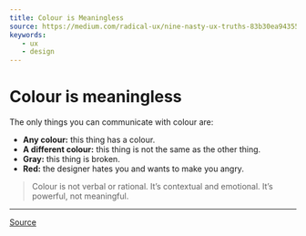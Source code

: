 ```yaml
---
title: Colour is Meaningless
source: https://medium.com/radical-ux/nine-nasty-ux-truths-83b30ea94355
keywords: 
   - ux
   - design
---
```


# Colour is meaningless

The only things you can communicate with colour are:

* **Any colour:** this thing has a colour.
* **A different colour:** this thing is not the same as the other thing.
* **Gray:** this thing is broken.
* **Red:** the designer hates you and wants to make you angry.

> Colour is not verbal or rational. It’s contextual and emotional. It’s powerful, not meaningful.

----

[Source](https://medium.com/radical-ux/nine-nasty-ux-truths-83b30ea94355)
